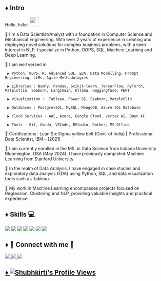 

## ♦️ Intro

Hello, folks! <img src="https://raw.githubusercontent.com/MartinHeinz/MartinHeinz/master/wave.gif" width="30px">

🌱 I'm a Data Scientist/Analyst with a foundation in Computer Science and Mechanical Engineering. With over 2 years of experience in creating and deploying novel solutions for complex business problems, with a keen interest in NLP, I specialize in Python, OOPS, SQL, Machine Learning and Deep Learning.


🌱 I am well versed in 

     ▶️ Python, OOPS, R, Advanced SQL, EDA, Data Modelling, Prompt Engineering, LLMs, Agile Methodologies

     ▶️ Libraries : NumPy, Pandas, Scikit-learn, TensorFlow, PyTorch, Matplotlib, Seaborn, LangChain, Ollama, Huggingface, PEFT

     ▶️ Visualization :  Tableau, Power BI, Seaborn, Matplotlib 

     ▶️ Databases : PostgresSQL, MySQL, MongoDB, Azure SQL Database
    
     ▶️ Cloud Services - AWS, Azure, Google Cloud, Vertex AI, Open AI

     ▶️ Tools - Git, Conda, VSCode, RStudio, Docker, MS Office


📝 Certifications : Lean Six Sigma yellow belt (Govt. of India) | Professional Data Scientist, IBM – (2021)

🔭 I am currently enrolled in the MS. in Data Science from Indiana University Bloomington, USA (May 2024). I have previously completed Machine Learning from Stanford University. 

🌱 In the realm of Data Analysis, I have engaged in case studies and exploratory data analysis (EDA) using Python, SQL, and data visualization tools such as Tableau.

🌱 My work in Machine Learning encompasses projects focused on Regression, Clustering and NLP, providing valuable insights and practical experience.


## ♦️ Skills 💻
![](https://img.shields.io/badge/NLP-informational?style=flat&logo=data:image/svg%2bxml;base64,<BASE64_DATA>)
![](https://img.shields.io/badge/DataAnalysis-informational?style=flat&logo=data:image/svg%2bxml;base64,<BASE64_DATA>)
![](https://img.shields.io/badge/Statistics-informational?style=flat&logo=data:image/svg%2bxml;base64,<BASE64_DATA>)
![](https://img.shields.io/badge/EDA-informational?style=flat&logo=data:image/svg%2bxml;base64,<BASE64_DATA>)
![](https://img.shields.io/badge/FeatureEngineering-informational?style=flat&logo=data:image/svg%2bxml;base64,<BASE64_DATA>)
![](https://img.shields.io/badge/MachineLearning-informational?style=flat&logo=data:image/svg%2bxml;base64,<BASE64_DATA>)
![](https://img.shields.io/badge/RelationalModelling-informational?style=flat&logo=data:image/svg%2bxml;base64,<BASE64_DATA>)


## ♦️ 💬 Connect with me 🔗
<p>
<a href="https://shubhkirti24.github.io/"> <img src="https://img.shields.io/badge/website-000000?style=for-the-badge&logo=About.me&logoColor=white">
<a href="mailto:shubhkirti.prasad@gmail.com"> <img src="https://img.shields.io/badge/Gmail-D14836?style=for-the-badge&logo=gmail&logoColor=white">
<a href="https://www.linkedin.com/in/shubhkirti-prasad/"> <img src="https://img.shields.io/badge/LinkedIn-0077B5?style=for-the-badge&logo=linkedin&logoColor=white">
<!-- <a href="https://public.tableau.com/app/profile/__name"> <img src="https://img.shields.io/badge/Tableau-E97627?style=for-the-badge&logo=Tableau&logoColor=white"</a> -->  
</p>

  
 ## ♦️ ![Shubhkirti's Profile Views](https://komarev.com/ghpvc/?username=shubhkirti24)
  
